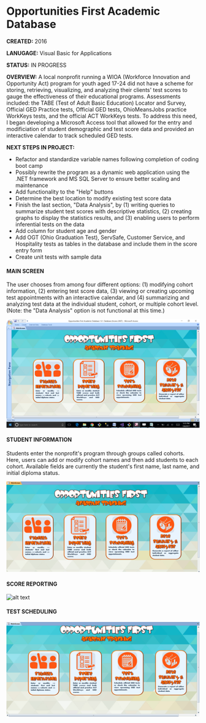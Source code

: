 # Opportunities First Academic Database

**CREATED:** 2016

**LANUGAGE:** Visual Basic for Applications

**STATUS:** IN PROGRESS

**OVERVIEW:** A local nonprofit running a WIOA (Workforce Innovation and Opportunity Act) program for youth aged 17-24 did not have a scheme for storing, retrieving, visualizing, and analyzing their clients' test scores to gauge the effectiveness of their educational programs.  Assessments included: the TABE (Test of Adult Basic Education) Locator and Survey, Official GED Practice tests, Official GED tests, OhioMeansJobs practice WorkKeys tests, and the official ACT WorkKeys tests. To address this need, I began developing a Microsoft Access tool that allowed for the entry and modificiation of student demographic and test score data and provided an interactive calendar to track scheduled GED tests.

**NEXT STEPS IN PROJECT:**
* Refactor and standardize variable names following completion of coding boot camp
* Possibly rewrite the program as a dynamic web application using the .NET framework and MS SQL Server to ensure better scaling and maintenance
* Add functionality to the "Help" buttons
* Determine the best location to modify existing test score data
* Finish the last section, "Data Analysis", by (1) writing queries to summarize student test scores with descriptive statistics, (2) creating graphs to display the statistics results, and (3) enabling users to perform inferential tests on the data
* Add column for student age and gender
* Add OGT (Ohio Graduation Test), ServSafe, Customer Service, and Hospitality tests as tables in the database and include them in the score entry form
* Create unit tests with sample data

#### MAIN SCREEN
The user chooses from among four different options: (1) modifying cohort information, (2) entering test score data, (3) viewing or creating upcoming test appointments with an interactive calendar, and (4) summarizing and analyzing test data at the individual student, cohort, or multiple cohort level. (Note: the "Data Analysis" option is not functional at this time.)

![alt text](https://github.com/LaunaG/OpportunitiesFirstAcademicDB/blob/master/homePage.png "Home Page")

#### STUDENT INFORMATION
Students enter the nonprofit's program through groups called cohorts.  Here, users can add or modify cohort names and then add students to each cohort.  Available fields are currently the student's first name, last name, and initial diploma status.

![alt text](https://github.com/LaunaG/OpportunitiesFirstAcademicDB/blob/master/Cohorts.gif "Edit Cohorts gif")

#### SCORE REPORTING
![alt text]()

#### TEST SCHEDULING
![alt text](https://github.com/LaunaG/OpportunitiesFirstAcademicDB/blob/master/CalendarLowerFrame.gif "Calendar gif")
